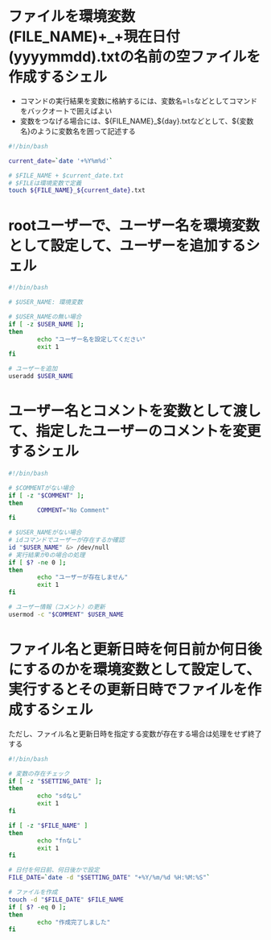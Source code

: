 # ファイルを環境変数(FILE_NAME)+_+現在日付(yyyymmdd).txtの名前の空ファイルを作成するシェル
* コマンドの実行結果を変数に格納するには、変数名=`ls`などとしてコマンドをバックオートで囲えばよい
* 変数をつなげる場合には、${FILE_NAME}_${day}.txtなどとして、${変数名}のように変数名を囲って記述する

~~~ bash
#!/bin/bash

current_date=`date '+%Y%m%d'`

# $FILE_NAME + $current_date.txt
# $FILEは環境変数で定義
touch ${FILE_NAME}_${current_date}.txt
~~~

#  rootユーザーで、ユーザー名を環境変数として設定して、ユーザーを追加するシェル
~~~ bash
#!/bin/bash

# $USER_NAME: 環境変数

# $USER_NAMEの無い場合
if [ -z $USER_NAME ];
then
        echo "ユーザー名を設定してください"
        exit 1
fi

# ユーザーを追加
useradd $USER_NAME
~~~

# ユーザー名とコメントを変数として渡して、指定したユーザーのコメントを変更するシェル
~~~ bash
#!/bin/bash

# $COMMENTがない場合
if [ -z "$COMMENT" ];
then
        COMMENT="No Comment"
fi

# $USER_NAMEがない場合
# idコマンドでユーザーが存在するか確認
id "$USER_NAME" &> /dev/null
# 実行結果が0の場合の処理
if [ $? -ne 0 ];
then
        echo "ユーザーが存在しません"
        exit 1
fi

# ユーザー情報（コメント）の更新
usermod -c "$COMMENT" $USER_NAME
~~~~

# ファイル名と更新日時を何日前か何日後にするのかを環境変数として設定して、実行するとその更新日時でファイルを作成するシェル
ただし、ファイル名と更新日時を指定する変数が存在する場合は処理をせず終了する
~~~ bash
#!/bin/bash

# 変数の存在チェック
if [ -z "$SETTING_DATE" ];
then
        echo "sdなし"
        exit 1
fi

if [ -z "$FILE_NAME" ]
then
        echo "fnなし"
        exit 1
fi

# 日付を何日前、何日後かで設定
FILE_DATE=`date -d "$SETTING_DATE" "+%Y/%m/%d %H:%M:%S"`

# ファイルを作成
touch -d "$FILE_DATE" $FILE_NAME
if [ $? -eq 0 ];
then
        echo "作成完了しました"
fi
~~~
